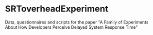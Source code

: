# SRToverheadExperiment
Data, questionnaires and scripts for the paper "A Family of Experiments About How Developers Perceive Delayed System Response Time"
